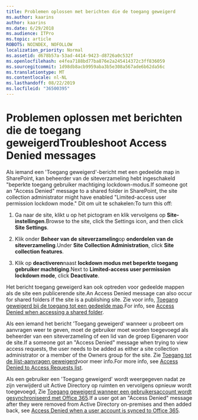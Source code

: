 ```yaml
---
title: Problemen oplossen met berichten die de toegang geweigerd
ms.author: kaarins
author: kaarins
ms.date: 6/29/2018
ms.audience: ITPro
ms.topic: article
ROBOTS: NOINDEX, NOFOLLOW
localization_priority: Normal
ms.assetid: d678b57a-53ad-4414-9423-d8726a0c532f
ms.openlocfilehash: e4fea7188bd77ba876e2a245414372c3ff836059
ms.sourcegitcommit: 1d98db8acb9959aba3b5e308a567ade6b62da56c
ms.translationtype: MT
ms.contentlocale: nl-NL
ms.lasthandoff: 08/22/2019
ms.locfileid: "36500395"
---
```

# <a name="troubleshoot-access-denied-messages"></a><span data-ttu-id="aca0c-102">Problemen oplossen met berichten die de toegang geweigerd</span><span class="sxs-lookup"><span data-stu-id="aca0c-102">Troubleshoot Access Denied messages</span></span>

<span data-ttu-id="aca0c-103">Als iemand een 'Toegang geweigerd'-bericht met een gedeelde map in SharePoint, kan beheerder van de siteverzameling hebt ingeschakeld "beperkte toegang gebruiker machtiging lockdown-modus.</span><span class="sxs-lookup"><span data-stu-id="aca0c-103">If someone got an "Access Denied" message to a shared folder in SharePoint, the site collection administrator might have enabled "Limited-access user permission lockdown mode."</span></span> <span data-ttu-id="aca0c-104">Dit om uit te schakelen:</span><span class="sxs-lookup"><span data-stu-id="aca0c-104">To turn this off:</span></span> 
  
1. <span data-ttu-id="aca0c-105">Ga naar de site, klikt u op het pictogram en klik vervolgens op **Site-instellingen**.</span><span class="sxs-lookup"><span data-stu-id="aca0c-105">Browse to the site, click the Settings icon, and then click **Site Settings**.</span></span>
    
2. <span data-ttu-id="aca0c-106">Klik onder **Beheer van de siteverzameling**op **onderdelen van de siteverzameling**.</span><span class="sxs-lookup"><span data-stu-id="aca0c-106">Under **Site Collection Administration**, click **Site collection features**.</span></span>
    
3. <span data-ttu-id="aca0c-107">Klik op **deactiveren**naast **lockdown modus met beperkte toegang gebruiker machtiging**.</span><span class="sxs-lookup"><span data-stu-id="aca0c-107">Next to **Limited-access user permission lockdown mode**, click **Deactivate**.</span></span>
    
<span data-ttu-id="aca0c-108">Het bericht toegang geweigerd kan ook optreden voor gedeelde mappen als de site een publicerende site.</span><span class="sxs-lookup"><span data-stu-id="aca0c-108">An Access Denied message can also occur for shared folders if the site is a publishing site.</span></span> <span data-ttu-id="aca0c-109">Zie voor info, [Toegang geweigerd bij de toegang tot een gedeelde map](https://go.microsoft.com/fwlink/?linkid=2004317).</span><span class="sxs-lookup"><span data-stu-id="aca0c-109">For info, see [Access Denied when accessing a shared folder](https://go.microsoft.com/fwlink/?linkid=2004317).</span></span>
  
<span data-ttu-id="aca0c-110">Als een iemand het bericht 'Toegang geweigerd' wanneer u probeert om aanvragen weer te geven, moet de gebruiker moet worden toegevoegd als beheerder van een siteverzameling of een lid van de groep Eigenaren voor de site.</span><span class="sxs-lookup"><span data-stu-id="aca0c-110">If a someone got an "Access Denied" message when trying to view access requests, the user needs to be added as either a site collection administrator or a member of the Owners group for the site.</span></span> <span data-ttu-id="aca0c-111">Zie [Toegang tot de lijst-aanvragen geweigerd](https://go.microsoft.com/fwlink/?linkid=2004220)voor meer info.</span><span class="sxs-lookup"><span data-stu-id="aca0c-111">For more info, see [Access Denied to Access Requests list](https://go.microsoft.com/fwlink/?linkid=2004220).</span></span>
  
<span data-ttu-id="aca0c-112">Als een gebruiker een 'Toegang geweigerd' wordt weergegeven nadat ze zijn verwijderd uit Active Directory op ruimten en vervolgens opnieuw wordt toegevoegd, Zie [Toegang geweigerd wanneer een gebruikersaccount wordt gesynchroniseerd met Office 365](https://go.microsoft.com/fwlink/?linkid=2004318).</span><span class="sxs-lookup"><span data-stu-id="aca0c-112">If a user got an "Access Denied" message after they were removed from Active Directory on-premises and then added back, see [Access Denied when a user account is synced to Office 365](https://go.microsoft.com/fwlink/?linkid=2004318).</span></span>
  

